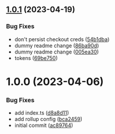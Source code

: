 ## [1.0.1](https://github.com/webex/push-protect-test/compare/v1.0.0...v1.0.1) (2023-04-19)


### Bug Fixes

* don't persist checkout creds ([54b1dba](https://github.com/webex/push-protect-test/commit/54b1dba594a566faad79dfb7f33aa06fb8f434c8))
* dummy readme change ([86ba90d](https://github.com/webex/push-protect-test/commit/86ba90d7d21aa2dc6b25353ad1c4bb757c01c5b8))
* dummy readme change ([005ea30](https://github.com/webex/push-protect-test/commit/005ea30c514d296cba35692d68c7d282d953c925))
* tokens ([69be750](https://github.com/webex/push-protect-test/commit/69be75096b7bb929f81e2181fb611c911523a587))

# 1.0.0 (2023-04-06)


### Bug Fixes

* add index.ts ([d8a8d11](https://github.com/webex/push-protect-test/commit/d8a8d117b58503aae7811f1d09628e8f0ec66b04))
* add rollup config ([bca2459](https://github.com/webex/push-protect-test/commit/bca2459742a74d876a8f5e618e73619137a0d4a6))
* initial commit ([ac89764](https://github.com/webex/push-protect-test/commit/ac897641a3ca02472f1dface5e2d4b660adc0aa9))
